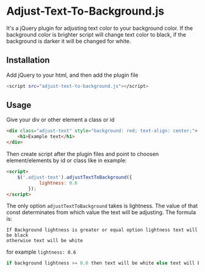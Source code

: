 # Adjust-Text-To-Background.js

It's a jQuery plugin for adjusting text color to your background color. If the background color is brighter script will change text color to black, if the background is darker it will be changed for white.
## Installation

Add jQuery to your html, and then add the plugin file

```bash
<script src="adjust-text-to-background.js"></script>
```

## Usage
Give your div or other element a class or id
```html
<div class="adjust-text" style="background: red; text-align: center;">
    <h1>Example text</h1>
</div>
```
Then create script after the plugin files and point to choosen element/elements by
id or class like in example:
```html
<script>
    $('.adjust-text').adjustTextToBackground({
            lightness: 0.6
        });
</script>
```
The only option `adjustTextToBackground` takes is lightness.
The value of that const determinates from which value the text will be adjusting.
The formula is:
```text
If Background lightness is greater or equal option lightness text will be black
otherwise text will be white
```
for example `lightness: 0.6`
```javascript
if background lightness >= 0.6 then text will be white else text will be black
```
